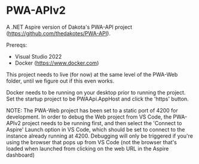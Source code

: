 # PWA-APIv2

A .NET Aspire version of Dakota's PWA-API project (https://github.com/thedakotes/PWA-API). 

Prereqs:

- Visual Studio 2022
- Docker (https://www.docker.com)

This project needs to live (for now) at the same level of the PWA-Web folder, until we figure out if this even works.

Docker needs to be running on your desktop prior to running the project.
Set the startup project to be PWAApi.AppHost and click the 'https' button. 

NOTE: The PWA-Web project has been set to a static port of 4200 for development. In order to debug the Web project from VS Code, the PWA-APIv2 project needs to be running first, and then select the 'Connect to Aspire' Launch option in VS Code, which should be set to connect to the instance already running at 4200. Debugging will only be triggered if you're using the browser that pops up from VS Code (not the browser that's loaded when launched from clicking on the web URL in the Aspire dashboard)
